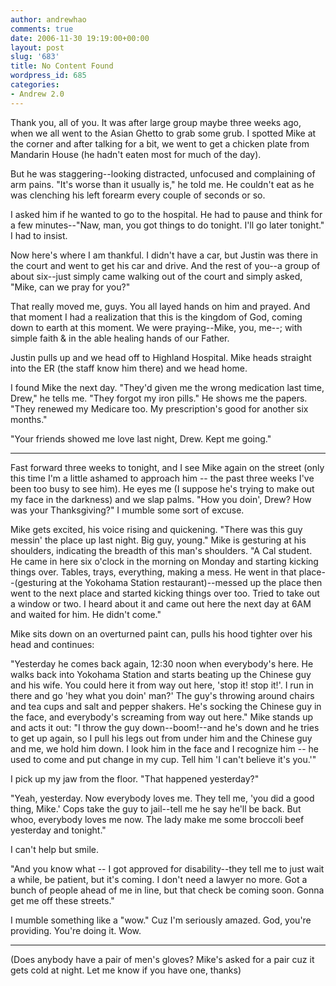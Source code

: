 ```yaml
---
author: andrewhao
comments: true
date: 2006-11-30 19:19:00+00:00
layout: post
slug: '683'
title: No Content Found
wordpress_id: 685
categories:
- Andrew 2.0
---
```


Thank you, all of you. It was after large group maybe three weeks ago, when we all went to the Asian Ghetto to grab some grub. I spotted Mike at the corner and after talking for a bit, we went to get a chicken plate from Mandarin House (he hadn't eaten most for much of the day).  
  
But he was staggering--looking distracted, unfocused and complaining of arm pains. "It's worse than it usually is," he told me. He couldn't eat as he was clenching his left forearm every couple of seconds or so.  
  
I asked him if he wanted to go to the hospital. He had to pause and think for a few minutes--"Naw, man, you got things to do tonight. I'll go later tonight." I had to insist.  
  
Now here's where I am thankful. I didn't have a car, but Justin was there in the court and went to get his car and drive. And the rest of you--a group of about six--just simply came walking out of the court and simply asked, "Mike, can we pray for you?"  
  
That really moved me, guys. You all layed hands on him and prayed. And that moment I had a realization that this is the kingdom of God, coming down to earth at this moment. We were praying--Mike, you, me--; with simple faith & in the able healing hands of our Father.  
  
Justin pulls up and we head off to Highland Hospital. Mike heads straight into the ER (the staff know him there) and we head home.  
  
I found Mike the next day. "They'd given me the wrong medication last time, Drew," he tells me. "They forgot my iron pills." He shows me the papers. "They renewed my Medicare too. My prescription's good for another six months."  
  
"Your friends showed me love last night, Drew. Kept me going."  
  
---  
  
Fast forward three weeks to tonight, and I see Mike again on the street (only this time I'm a little ashamed to approach him -- the past three weeks I've been too busy to see him). He eyes me (I suppose he's trying to make out my face in the darkness) and we slap palms. "How you doin', Drew? How was your Thanksgiving?" I mumble some sort of excuse.  
  
Mike gets excited, his voice rising and quickening. "There was this guy messin' the place up last night. Big guy, young." Mike is gesturing at his shoulders, indicating the breadth of this man's shoulders. "A Cal student. He came in here six o'clock in the morning on Monday and starting kicking things over. Tables, trays, everything, making a mess. He went in that place--(gesturing at the Yokohama Station restaurant)--messed up the place then went to the next place and started kicking things over too. Tried to take out a window or two. I heard about it and came out here the next day at 6AM and waited for him. He didn't come."  
  
Mike sits down on an overturned paint can, pulls his hood tighter over his head and continues:  
  
"Yesterday he comes back again, 12:30 noon when everybody's here. He walks back into Yokohama Station and starts beating up the Chinese guy and his wife. You could here it from way out here, 'stop it! stop it!'. I run in there and go 'hey what you doin' man?' The guy's throwing around chairs and tea cups and salt and pepper shakers. He's socking the Chinese guy in the face, and everybody's screaming from way out here." Mike stands up and acts it out: "I throw the guy down--boom!--and he's down and he tries to get up again, so I pull his legs out from under him and the Chinese guy and me, we hold him down. I look him in the face and I recognize him -- he used to come and put change in my cup. Tell him 'I can't believe it's you.'"  
  
I pick up my jaw from the floor. "That happened yesterday?"  
  
"Yeah, yesterday. Now everybody loves me. They tell me, 'you did a good thing, Mike.' Cops take the guy to jail--tell me he say he'll be back. But whoo, everybody loves me now. The lady make me some broccoli beef yesterday and tonight."  
  
I can't help but smile.  
  
"And you know what -- I got approved for disability--they tell me to just wait a while, be patient, but it's coming. I don't need a lawyer no more. Got a bunch of people ahead of me in line, but that check be coming soon. Gonna get me off these streets."  
  
I mumble something like a "wow." Cuz I'm seriously amazed. God, you're providing. You're doing it. Wow.  
  
---  
  
(Does anybody have a pair of men's gloves? Mike's asked for a pair cuz it gets cold at night. Let me know if you have one, thanks)  

